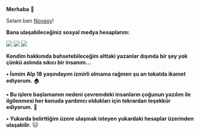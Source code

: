 **Merhaba** 👋

Selam ben [Novasy](http://https://github.com/novasy "Novasy")!

**Bana ulaşabileceğiniz sosyal medya hesaplarım:**

 [![](https://cdn.discordapp.com/attachments/806690258086658090/823829343499321384/68747470733a2f2f696d672e736869656c64732e696f2f62616467652f646973636f72642532302d3732383944412e737667.png)](https://discord.com/users/729226812776906832) [![](https://cdn.discordapp.com/attachments/806690258086658090/823829296912269364/68747470733a2f2f696d672e736869656c64732e696f2f62616467652f4769744875622532302d3139313731372e7376673f.png)](http://https://github.com/novasy) [![](https://cdn.discordapp.com/attachments/806690258086658090/823829272291573760/68747470733a2f2f696d672e736869656c64732e696f2f62616467652f494e5354414752414d2532302d4443333137352e73.png)](http://https://www.instagram.com/novasyy/) 
 
**Kendim hakkımda bahsetebileceğim alttaki yazanlar dışında bir şey yok çünkü aslında sıkıcı bir insanım...**

**• İsmim Alp 18 yaşındayım izmirli olmama rağmen şu an tokatda ikamet ediyorum.** 🏠

**• Bu işlere başlamamın nedeni çevremdeki insanların çoğunun yazılım ile ilgilenmesi her konuda yardımcı oldukları için tekrardan teşekkür ediyorum.** 💖

**• Yukarda belirttiğim üzere ulaşmak isteyen yukardaki hesaplar üzerinden ulaşabilir.** 🐱‍



